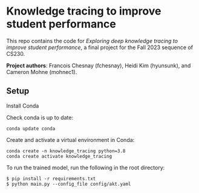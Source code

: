 # Knowledge tracing to improve student performance
This repo contains the code for *Exploring deep knowledge tracing to improve student performance*, a final project for the Fall 2023 sequence of CS230. 

**Project authors**: Francois Chesnay (fchesnay), Heidi Kim (hyunsunk), and Cameron Mohne (mohnec1). 

## Setup
Install Conda

Check conda is up to date:
```
conda update conda

```


Create and activate a virtual environment in Conda:
```
conda create -n knowledge_tracing python=3.8
conda create activate knowledge_tracing

```

To run the trained model, run the following in the root directory: 
```
$ pip install -r requirements.txt
$ python main.py --config_file config/akt.yaml

```
